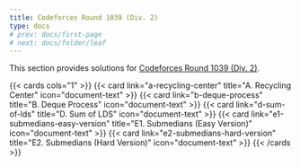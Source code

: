 ```yaml
---
title: Codeforces Round 1039 (Div. 2)
type: docs
# prev: docs/first-page
# next: docs/folder/leaf
---
```


This section provides solutions for [Codeforces Round 1039 (Div. 2)](https://codeforces.com/contest/2128).

{{< cards cols="1" >}}
  {{< card link="a-recycling-center" title="A. Recycling Center" icon="document-text" >}}
  {{< card link="b-deque-process" title="B. Deque Process" icon="document-text" >}}
  {{< card link="d-sum-of-lds" title="D. Sum of LDS" icon="document-text" >}}
  {{< card link="e1-submedians-easy-version" title="E1. Submedians (Easy Version)" icon="document-text" >}}
  {{< card link="e2-submedians-hard-version" title="E2. Submedians (Hard Version)" icon="document-text" >}}
{{< /cards >}}
